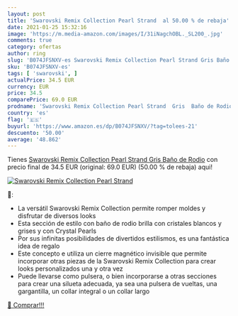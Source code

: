 ```yaml
---
layout: post
title: 'Swarovski Remix Collection Pearl Strand  al 50.00 % de rebaja'
date: 2021-01-25 15:32:16
image: 'https://m.media-amazon.com/images/I/31iNagchOBL._SL200_.jpg'
comments: true
category: ofertas
author: ring
slug: 'B074JFSNXV-es Swarovski Remix Collection Pearl Strand Gris Baño de Rodio'
sku: 'B074JFSNXV-es'
tags: [ 'swarovski', ]
actualPrice: 34.5 EUR
currency: EUR
price: 34.5
comparePrice: 69.0 EUR
prodname: 'Swarovski Remix Collection Pearl Strand  Gris  Baño de Rodio'
country: 'es'
flag: '🇪🇸'
buyurl: 'https://www.amazon.es/dp/B074JFSNXV/?tag=tolees-21'
descuento: '50.00'
average: '48.862'
---
```


Tienes [Swarovski Remix Collection Pearl Strand  Gris  Baño de Rodio](https://www.amazon.es/dp/B074JFSNXV/?tag=tolees-21) con precio final de  34.5 EUR (original: 69.0 EUR) (50.00 %  de rebaja) aqui!

[![Swarovski Remix Collection Pearl Strand ](https://m.media-amazon.com/images/I/31iNagchOBL._SL200_.jpg)](https://www.amazon.es/dp/B074JFSNXV/?tag=tolees-21)

🔎:

- La versátil Swarovski Remix Collection permite romper moldes y disfrutar de diversos looks
- Esta sección de estilo con baño de rodio brilla con cristales blancos y grises y con Crystal Pearls
- Por sus infinitas posibilidades de divertidos estilismos, es una fantástica idea de regalo
- Este concepto e utiliza un cierre magnético invisible que permite incorporar otras piezas de la Swarovski Remix Collection para crear looks personalizados una y otra vez
- Puede llevarse como pulsera, o bien incorporarse a otras secciones para crear una silueta adecuada, ya sea una pulsera de vueltas, una gargantilla, un collar integral o un collar largo

[🛒 Comprar!!!](https://www.amazon.es/dp/B074JFSNXV/?tag=tolees-21)
